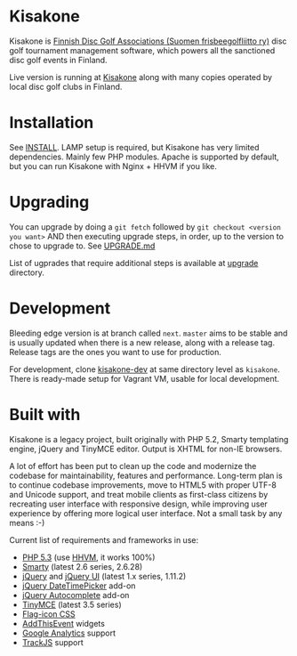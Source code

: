 Kisakone
========

Kisakone is [Finnish Disc Golf Associations (Suomen frisbeegolfliitto ry)](http://frisbeegolfliitto.fi/)
disc golf tournament management software, which powers all the sanctioned disc golf events in Finland.

Live version is running at [Kisakone](https://kisakone.frisbeegolfliitto.fi/) along with many copies operated by
local disc golf clubs in Finland.


Installation
============

See [INSTALL](https://github.com/tuminoid/kisakone/blob/master/doc/install/INSTALL.md). LAMP setup is required,
but Kisakone has very limited dependencies. Mainly few PHP modules.
Apache is supported by default, but you can run Kisakone with Nginx + HHVM if you like.


Upgrading
=========

You can upgrade by doing a `git fetch` followed by `git checkout <version you want>` AND then executing upgrade steps,
in order, up to the version to chose to upgrade to. See
[UPGRADE.md](https://github.com/tuminoid/kisakone/blob/master/doc/upgrade/UPGRADE.md)

List of ugprades that require additional steps is available at
[upgrade](https://github.com/tuminoid/kisakone/tree/master/doc/upgrade) directory.


Development
===========

Bleeding edge version is at branch called `next`. `master` aims to be stable and is usually updated when there
is a new release, along with a release tag. Release tags are the ones you want to use for production.

For development, clone [kisakone-dev](https://github.com/tuminoid/kisakone-dev) at same directory level as `kisakone`.
There is ready-made setup for Vagrant VM, usable for local development.


Built with
==========

Kisakone is a legacy project, built originally with PHP 5.2, Smarty templating engine, jQuery and TinyMCE editor.
Output is XHTML for non-IE browsers.

A lot of effort has been put to clean up the code and modernize the codebase for maintainability, features
and performance. Long-term plan is to continue codebase improvements, move to HTML5 with proper UTF-8 and Unicode support,
and treat mobile clients as first-class citizens by recreating user interface with responsive design, while
improving user experience by offering more logical user interface. Not a small task by any means :-)

Current list of requirements and frameworks in use:
 - [PHP 5.3](http://www.php.net/) (use [HHVM](http://hhvm.com/), it works 100%)
 - [Smarty](http://www.smarty.net/) (latest 2.6 series, 2.6.28)
 - [jQuery](http://jquery.com/) and [jQuery UI](http://jqueryui.com/) (latest 1.x series, 1.11.2)
 - [jQuery DateTimePicker](http://trentrichardson.com/examples/timepicker/) add-on
 - [jQuery Autocomplete](https://www.devbridge.com/sourcery/components/jquery-autocomplete/) add-on
 - [TinyMCE](http://www.tinymce.com/) (latest 3.5 series)
 - [Flag-icon CSS](https://github.com/lipis/flag-icon-css)
 - [AddThisEvent](http://www.addthisevent.com/) widgets
 - [Google Analytics](http://www.google.com/analytics/) support
 - [TrackJS](http://www.trackjs.com/) support
